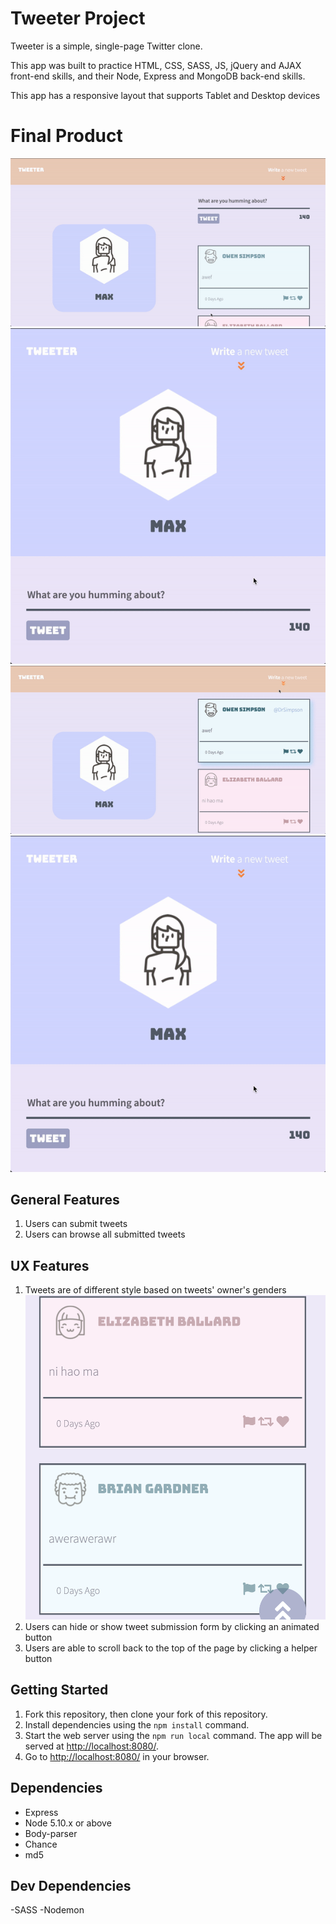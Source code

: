 # Tweeter Project

Tweeter is a simple, single-page Twitter clone.

This app was built to practice HTML, CSS, SASS, JS, jQuery and AJAX front-end skills, and their Node, Express and MongoDB back-end skills.

This app has a responsive layout that supports Tablet and Desktop devices

# Final Product
!["Desktop Layout"](https://github.com/MaxWong03/tweeter/blob/master/docs/desktop.gif)
!["Tablet Layout"](https://github.com/MaxWong03/tweeter/blob/master/docs/tablet.gif)
!["Buttons Functionality"](https://github.com/MaxWong03/tweeter/blob/master/docs/button.gif)
!["Submitting Tweets"](https://github.com/MaxWong03/tweeter/blob/master/docs/tablet.gif)

## General Features

1) Users can submit tweets
2) Users can browse all submitted tweets
   
## UX Features
1) Tweets are of different style based on tweets' owner's genders
!["style"](https://github.com/MaxWong03/tweeter/blob/master/docs/genderStyle.png)
2) Users can hide or show tweet submission form by clicking an animated button
3) Users are able to scroll back to the top of the page by clicking a helper button 

## Getting Started

1. Fork this repository, then clone your fork of this repository.
2. Install dependencies using the `npm install` command.
3. Start the web server using the `npm run local` command. The app will be served at <http://localhost:8080/>.
4. Go to <http://localhost:8080/> in your browser.

## Dependencies

- Express
- Node 5.10.x or above
- Body-parser
- Chance
- md5

## Dev Dependencies

-SASS
-Nodemon
